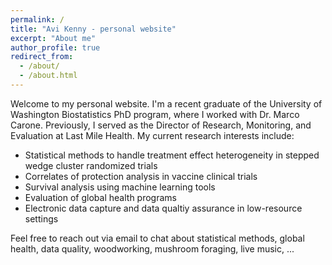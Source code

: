 ```yaml
---
permalink: /
title: "Avi Kenny - personal website"
excerpt: "About me"
author_profile: true
redirect_from: 
  - /about/
  - /about.html
---
```


Welcome to my personal website. I'm a recent graduate of the University of Washington Biostatistics PhD program, where I worked with Dr. Marco Carone. Previously, I served as the Director of Research, Monitoring, and Evaluation at Last Mile Health. My current research interests include:

* Statistical methods to handle treatment effect heterogeneity in stepped wedge cluster randomized trials
* Correlates of protection analysis in vaccine clinical trials
* Survival analysis using machine learning tools
* Evaluation of global health programs
* Electronic data capture and data qualtiy assurance in low-resource settings

Feel free to reach out via email to chat about statistical methods, global health, data quality, woodworking, mushroom foraging, live music, ...
